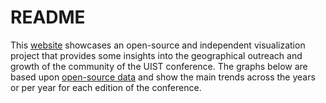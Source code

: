 # README

This [website](https://geo-conf.github.io/uist/) showcases an open-source and independent visualization project that provides some insights into the geographical outreach and growth of the community of the UIST conference. The graphs below are based upon [open-source data](https://github.com/geo-conf/geo-dataset-uist) and show the main trends across the years or per year for each edition of the conference. 
